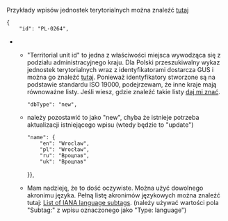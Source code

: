 Przykłady wpisów jednostek terytorialnych można znaleźć [tutaj](https://github.com/AdamGiergun/IfR-data/blob/main/data/territorialUnits.json) 

    {
        "id": "PL-0264",
- - "Territorial unit id" to jedna z właściwości miejsca wywodząca się z podziału administracyjnego kraju.
    Dla Polski przeszukiwalny wykaz jednostek terytorialnych wraz z identyfikatorami dostarcza GUS i można go znaleźć [tutaj](https://eteryt.stat.gov.pl/eTeryt/rejestr_teryt/udostepnianie_danych/baza_teryt/uzytkownicy_indywidualni/wyszukiwanie/wyszukiwanie.aspx?contrast=default).
    Ponieważ identyfikatory stworzone są na podstawie standardu ISO 19000, podejrzewam, że inne kraje mają równoważne listy.
    Jeśli wiesz, gdzie znaleźć takie listy [daj mi znać](https://github.com/AdamGiergun/IfR-data/issues/2).

        "dbType": "new",
  - należy pozostawić to jako "new", chyba że istnieje potrzeba aktualizacji istniejącego wpisu (wtedy będzie to "update")
    
        "name": {
            "en": "Wroclaw",
            "pl": "Wrocław",
            "ru": "Вроцлав",
            "uk": "Вроцлав"
    }},
   - Mam nadzieję, że to dość oczywiste. Można użyć dowolnego akronimu języka. Pełną listę akronimów językowych można znaleźć tutaj: [List of IANA language subtags](https://www.iana.org/assignments/language-subtag-registry/language-subtag-registry).
     (należy używać wartości pola "Subtag:" z wpisu oznaczonego jako "Type: language")